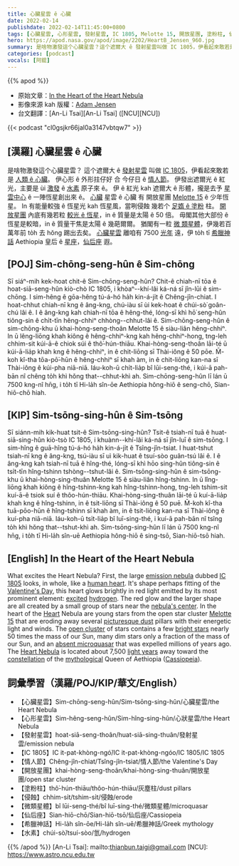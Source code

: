 ```yaml
---
title: 心臟星雲 ê 心臟
date: 2022-02-14
publishdate: 2022-02-14T11:45:00+0800
tags: [心臟星雲, 心形星雲, 發射星雲, IC 1805, Melotte 15, 開放星團, 塗粉柱, 仙后座, 微類星體, 水素]
hero: https://apod.nasa.gov/apod/image/2202/HeartB_Jensen_960.jpg
summary: 是啥物激發這个心臟星雲？這个遮爾大 ê 發射星雲叫做 IC 1805，伊看起來敢若是人類 ê 心臟。
categories: [podcast]
vocals: [阿錕]
---
```


{{% apod %}}

- 原始文章：[In the Heart of the Heart Nebula](https://apod.nasa.gov/apod/ap220214.html)
- 影像來源 kah 版權：[Adam Jensen](mailto:adam-jensen@hotmail.com)
- 台文翻譯：[An-Li Tsai][An-Li Tsai] ([NCU][NCU])

{{< podcast "cl0gsjkr66jal0a3147vbtqw7" >}}

## [漢羅] 心臟星雲 ê 心臟
是啥物激發這个心臟星雲？
這个遮爾大 ê [發射星雲][emission nebula] 叫做 [IC 1805][IC 1805]，伊看起來敢若是 [人類 ê 心臟][human heart]。
伊心形 ê 外形拄仔好 合 今仔日 ê [情人節][Valentine's Day]。
伊發出遮爾光 ê 紅光，主要是 ùi [激發][excited] ê [水素][hydrogen] 原子來 ê。
伊 ê 紅光 kah 遮爾大 ê 形體，攏是去予 [星雲中心][nebula's center] ê 一陣恆星創出來 ê。
[心臟][Heart] 星雲 ê 心臟 有 開放星團 [Melotte 15][Melotte 15] ê 少年恆星。
In 有能量較強 ê 恆星光 kah 恆星風，當咧侵蝕 幾若个 [足媠 ê 塗粉][picturesque dust] 柱。
[開放星團][open cluster] 內底有幾若粒 [較光 ê 恆星][bright stars]，in ê 質量是太陽 ê 50 倍。
毋閣其他大部份 ê 恆星是較暗，in ê 質量干焦是太陽 ê 幾葩爾爾。
猶閣有一粒 [微 類星體][absent microquasar]，伊幾若百萬年前 to̍h 去 hŏng 踢出去矣。
[心臟星雲][Heart Nebula] 離咱有 7500 [光年][light years] 遠，伊 to̍h tī [希臘神話][mythological] Aethiopia 皇后 ê [星座][constellation]，[仙后座][Cassiopeia] 遐。


## [POJ] Sim-chōng-seng-hûn ê Sim-chōng
Sī siáⁿ-mih kek-hoat chit-ê Sim-chōng-seng-hûn?
Chit-ê chiah-nī tōa ê hoat-siā-seng-hûn kiò-chò IC 1805, i khòaⁿ--khí-lâi ká-ná sī jîn-lūi ê sim-chōng.
I sim-hêng ê gōa-hêng tú-á-hó ha̍h kin-á-ji̍t ê Chêng-jîn-chiat.
I hoat-chhut chiah-nī kng ê âng-kng, chú-iàu sī ùi kek-hoat ê chúi-sò͘ goân-chú lâi ê.
I ê âng-kng kah chiah-nī tōa ê hêng-thé, lóng-sī khì hō͘ seng-hûn tiông-sin ê chi̍t-tīn hêng-chhiⁿ chhòng--chhut-lâi ê.
Sim-chōng-seng-hûn ê sim-chōng-khu ū khai-hòng-seng-thoân Melotte 15 ê siàu-liân hêng-chhiⁿ.
In ū lêng-liōng khah kiông ê hêng-chhiⁿ-kng kah hêng-chhiⁿ-hong, tng-leh chhim-sit kúi-ā-ê chiok súi ê thô͘-hún-thiāu.
Khai-hòng-seng-thoân lāi-té ū kúi-ā-lia̍p khah kng ê hêng-chhiⁿ, in ê chit-liōng sī Thài-iông ê 50 pōe.
M̄-koh kî-tha tōa-pō͘-hūn ê hêng-chhiⁿ sī khah àm, in ê chit-liōng kan-na sī Thài-iông ê kúi-pha niā-niā.
Iáu-koh-ū chi̍t-lia̍p bî lūi-seng-thé, i kúi-ā pah-bān nî chêng to̍h khì hŏng that--chhut-khì ah.
Sim-chōng-seng-hûn lī lán ū 7500 kng-nî hn̄g, i to̍h tī Hi-la̍h sîn-ōe Aethiopia hông-hiō ê seng-chō, Sian-hiō-chō hiah.

## [KIP] Sim-tsōng-sing-hûn ê Sim-tsōng
Sī siánn-mih kik-huat tsit-ê Sim-tsōng-sing-hûn?
Tsit-ê tsiah-nī tuā ê huat-siā-sing-hûn kiò-tsò IC 1805, i khuànn--khí-lâi ká-ná sī jîn-luī ê sim-tsōng.
I sim-hîng ê guā-hîng tú-á-hó ha̍h kin-á-ji̍t ê Tsîng-jîn-tsiat.
I huat-tshut tsiah-nī kng ê âng-kng, tsú-iàu sī uì kik-huat ê tsuí-sòo guân-tsú lâi ê.
I ê âng-kng kah tsiah-nī tuā ê hîng-thé, lóng-sī khì hōo sing-hûn tiông-sin ê tsi̍t-tīn hîng-tshinn tshòng--tshut-lâi ê.
Sim-tsōng-sing-hûn ê sim-tsōng-khu ū khai-hòng-sing-thuân Melotte 15 ê siàu-liân hîng-tshinn.
In ū lîng-liōng khah kiông ê hîng-tshinn-kng kah hîng-tshinn-hong, tng-leh tshim-sit kuí-ā-ê tsiok suí ê thôo-hún-thiāu.
Khai-hòng-sing-thuân lāi-té ū kuí-ā-lia̍p khah kng ê hîng-tshinn, in ê tsit-liōng sī Thài-iông ê 50 puē.
M̄-koh kî-tha tuā-pōo-hūn ê hîng-tshinn sī khah àm, in ê tsit-liōng kan-na sī Thài-iông ê kuí-pha niā-niā.
Iáu-koh-ū tsi̍t-lia̍p bî luī-sing-thé, i kuí-ā pah-bān nî tsîng to̍h khì hŏng that--tshut-khì ah.
Sim-tsōng-sing-hûn lī lán ū 7500 kng-nî hn̄g, i to̍h tī Hi-la̍h sîn-uē Aethiopia hông-hiō ê sing-tsō, Sian-hiō-tsō hiah.

## [English] In the Heart of the Heart Nebula
What excites the Heart Nebula?
First, the large [emission nebula][emission nebula] dubbed [IC 1805][IC 1805] looks, in whole, like a [human heart][human heart].
It's shape perhaps fitting of the [Valentine's Day][Valentine's Day], this heart glows brightly in red light emitted by its most prominent element: [excited][excited] [hydrogen][hydrogen].
The red glow and the larger shape are all created by a small group of stars near the [nebula's center][nebula's center].
In the heart of the [Heart][Heart] Nebula are young stars from the open star cluster [Melotte 15][Melotte 15] that are eroding away several [picturesque dust][picturesque dust] pillars with their energetic light and winds.
The [open cluster][open cluster] of stars contains a few [bright stars][bright stars] nearly 50 times the mass of our Sun, many dim stars only a fraction of the mass of our Sun, and an [absent microquasar][absent microquasar] that was expelled millions of years ago.
The [Heart Nebula][Heart Nebula] is located about 7,500 [light years][light years] away toward the [constellation][constellation] of the [mythological][mythological] Queen of Aethiopia ([Cassiopeia][Cassiopeia]).

## 詞彙學習（漢羅/POJ/KIP/華文/English）
- 【心臟星雲】Sim-chōng-seng-hûn/Sim-tsōng-sing-hûn/心臟星雲/the Heart Nebula
- 【心形星雲】Sim-hêng-seng-hûn/Sim-hîng-sing-hûn/心狀星雲/the Heart Nebula
- 【發射星雲】hoat-siā-seng-thoân/huat-siā-sing-thuân/發射星雲/emission nebula
- 【IC 1805】IC it-pat-khòng-ngó͘/IC it-pat-khòng-ngóo/IC 1805/IC 1805
- 【情人節】Chêng-jîn-chiat/Tsîng-jîn-tsiat/情人節/the Valentine's Day
- 【開放星團】khai-hòng-seng-thoân/khai-hòng-sing-thuân/開放星團/open star cluster
- 【塗粉柱】thô͘-hún-thiāu/thôo-hún-thiāu/灰塵柱/dust pillars
- 【侵蝕】chhim-si̍t/tshim-si̍t/侵蝕/erode
- 【微類星體】bî lūi-seng-thé/bî luī-sing-thé/微類星體/microquasar
- 【仙后座】Sian-hiō-chō/Sian-hiō-tsō/仙后座/Cassiopeia
- 【希臘神話】Hi-la̍h sîn-ōe/Hi-la̍h sîn-uē/希臘神話/Greek mythology
- 【水素】chúi-sò͘/tsuí-sòo/氫/hydrogen

{{% /apod %}}
[An-Li Tsai]: mailto:thianbun.taigi@gmail.com
[NCU]: https://www.astro.ncu.edu.tw


[emission nebula]:https://apod.nasa.gov/apod/fap/emission_nebulae.html
[IC 1805]:https://apod.nasa.gov/apod/ap130304.html
[human heart]:https://www.pbs.org/wgbh/nova/heart/heartmap.html
[Valentine's Day]:https://en.wikipedia.org/wiki/Valentine%27s_Day
[excited]:https://en.wikipedia.org/wiki/Excited_state
[hydrogen]:https://en.wikipedia.org/wiki/Hydrogen
[nebula's center]:https://apod.nasa.gov/apod/ap141018.html
[Heart]:https://www.youtube.com/watch?v=lcOxhH8N3Bo
[Melotte 15]:https://apod.nasa.gov/apod/ap170210.html
[picturesque dust]:http://www.fearfuladventurer.com/wp-content/uploads/2011/12/dust_bunny.jpg
[open cluster]:https://en.wikipedia.org/wiki/Open_cluster
[bright stars]:https://ui.adsabs.harvard.edu/abs/2006A%26A...456.1121D/abstract
[absent microquasar]:https://apod.nasa.gov/apod/ap040916.html
[Heart Nebula]:https://en.wikipedia.org/wiki/Heart_Nebula
[light years]:https://starchild.gsfc.nasa.gov/docs/StarChild/questions/question19.html
[constellation]:https://spaceplace.nasa.gov/constellations/en/
[mythological]:https://en.wikipedia.org/wiki/Cassiopeia_(mother_of_Andromeda)
[Cassiopeia]:https://en.wikipedia.org/wiki/Cassiopeia_(constellation)
